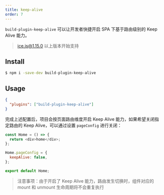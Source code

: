 ```yaml
---
title: keep-alive
order: 7
---
```


`build-plugin-keep-alive` 可以让开发者快捷开启 SPA 下基于路由级别的 Keep Alive 能力。

> ice.js@1.15.0 以上版本开始支持

## Install

```bash
$ npm i -save-dev build-plugin-keep-alive
```

## Usage

```json
{
  "plugins": ["build-plugin-keep-alive"]
}
```

完成上述配置后，项目会按页面路由维度开启 Keep Alive 能力，如果希望关闭指定路由的 Keep Alive，可以通过设置 `pageConfig` 进行关闭：

```js
const Home = () => {
  return <div>home</div>;
};

Home.pageConfig = {
  keepAlive: false,
};

export default Home;
```

> 注意事项：由于开启了 Keep Alive 能力，路由发生切换时，组件对应的 mount 和 unmount 生命周期将不会重复执行
